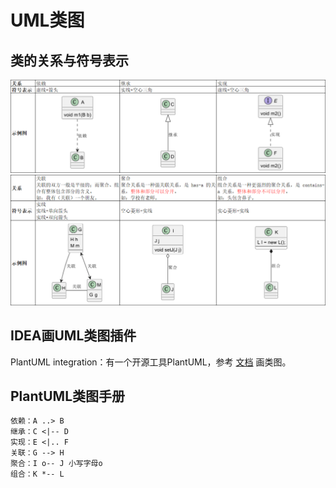 # UML类图

## 类的关系与符号表示
![关系-1](images/relation/关系-1.png)
![关系-2](images/relation/关系-2.png)

## IDEA画UML类图插件
PlantUML integration：有一个开源工具PlantUML，参考 [文档](https://plantuml.com/zh/class-diagram) 画类图。

## PlantUML类图手册
```txt
依赖：A ..> B
继承：C <|-- D
实现：E <|.. F
关联：G --> H
聚合：I o-- J 小写字母o
组合：K *-- L
```
